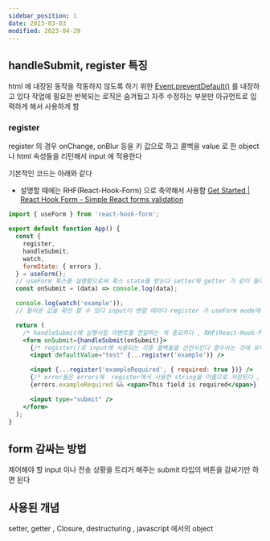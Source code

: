 ```yaml
---
sidebar_position: 1
date: 2023-03-03
modified: 2023-04-29
---
```


## handleSubmit, register 특징

html 에 내장된 동작을 작동하지 않도록 하기 위한 [Event.preventDefault()](https://developer.mozilla.org/ko/docs/Web/API/Event/preventDefault) 를 내장하고 있다
작업에 필요한 반복되는 로직은 숨겨뒀고
자주 수정하는 부분만 아규먼트로 입력하게 해서 사용하게 함

### register

register 의 경우 onChange, onBlur 등을 키 값으로 하고 콜백을 value 로 한 object 나 html 속성들을 리턴해서 input 에 적용한다

기본적인 코드는 아래와 같다

- 설명할 때에는 RHF(React-Hook-Form) 으로 축약해서 사용함
	[Get Started | React Hook Form - Simple React forms validation](https://react-hook-form.com/get-started/#Quickstart)

```jsx
import { useForm } from 'react-hook-form';

export default function App() {
  const {
    register,
    handleSubmit,
    watch,
    formState: { errors },
  } = useForm();
  // useForm 혹스를 실행함으로써 훅스 state를 받는다 setter와 getter 가 같이 들어온다
  const onSubmit = (data) => console.log(data);

  console.log(watch('example'));
  // 들어온 값을 확인 할 수 있다 input이 변할 때마다 register 가 useForm mode에 따라 반응한다

  return (
    /* handleSubmit에 실행시킬 이벤트를 전달하는 게 중요하다 , RHF(React-Hook-Form) 에서 유효성 검사를 통과해야 onSubmit을 실행한다 */
    <form onSubmit={handleSubmit(onSubmit)}>
      {/* register()로 input에 사용되는 각종 콜백들을 선언시킨다 함수라는 것에 유의 (string , {...options} )=>object[] 다 */}
      <input defaultValue="test" {...register('example')} />

      <input {...register('exampleRequired', { required: true })} />
      {/* error들은 errors에  register에서 사용한 string을 이름으로 저장된다 , 오류가 없으면 빈 객체가 된다 */}
      {errors.exampleRequired && <span>This field is required</span>}

      <input type="submit" />
    </form>
  );
}
```

## form 감싸는 방법

제어해야 할 input 이나 전송 상황을 트리거 해주는 submit 타입의 버튼을 감싸기만 하면 된다

## 사용된 개념

setter, getter , Closure, destructuring , javascript 에서의 object
